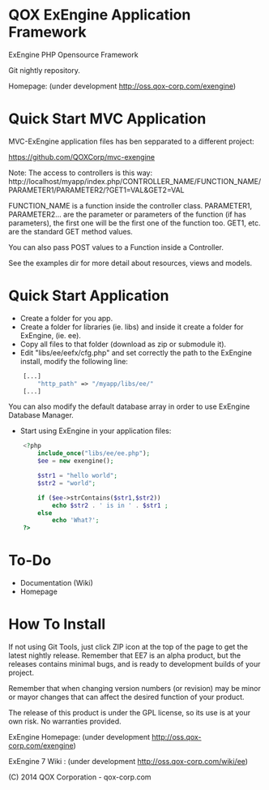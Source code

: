 QOX ExEngine Application Framework
==================================
ExEngine PHP Opensource Framework

Git nightly repository.

Homepage: (under development http://oss.qox-corp.com/exengine)

Quick Start MVC Application
===========================

MVC-ExEngine application files has ben sepparated to a different project:

https://github.com/QOXCorp/mvc-exengine

Note: The access to controllers is this way:
http://localhost/myapp/index.php/CONTROLLER_NAME/FUNCTION_NAME/PARAMETER1/PARAMETER2/?GET1=VAL&GET2=VAL

FUNCTION_NAME is a function inside the controller class.
PARAMETER1, PARAMETER2... are the parameter or parameters of the function (if has parameters), the first one will be the first one of the function too.
GET1, etc. are the standard GET method values.

You can also pass POST values to a Function inside a Controller.

See the examples dir for more detail about resources, views and models.

Quick Start Application
=======================
- Create a folder for you app.
- Create a folder for libraries (ie. libs) and inside it create a folder for ExEngine, (ie. ee).
- Copy all files to that folder (download as zip or submodule it).
- Edit "libs/ee/eefx/cfg.php" and set correctly the path to the ExEngine install, modify the following line:

```php
	[...]
		"http_path" => "/myapp/libs/ee/"
	[...]
```
You can also modify the default database array in order to use ExEngine Database Manager.
- Start using ExEngine in your application files:

```php
	<?php
		include_once("libs/ee/ee.php");
		$ee = new exengine();

		$str1 = "hello world";
		$str2 = "world";

		if ($ee->strContains($str1,$str2))
			echo $str2 . ' is in ' . $str1 ;
		else
			echo 'What?';
	?>
```

To-Do
=====
- Documentation (Wiki)
- Homepage

How To Install
==============
If not using Git Tools, just click ZIP icon at the top of the page to get the latest nightly release.
Remember that EE7 is an alpha product, but the releases contains minimal bugs, and is ready to development builds of your project.

Remember that when changing version numbers (or revision) may be minor or mayor changes that can affect the desired function of your product.

The release of this product is under the GPL license, so its use is at your own risk. No warranties provided.

ExEngine Homepage: (under development  http://oss.qox-corp.com/exengine)

ExEngine 7 Wiki  : (under development  http://oss.qox-corp.com/wiki/ee)

(C) 2014 QOX Corporation - qox-corp.com